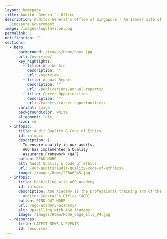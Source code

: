 ```yaml
---
layout: homepage
title: Auditor-General's Office
description: Auditor-General's Office of Singapore - An Isomer site of the
  Singapore Government
image: /images/logofavicon.png
permalink: /
notification: ""
sections:
  - hero:
      background: /images/Home/home.jpg
      url: /overview/
      key_highlights:
        - title: Who We Are
          description: ""
          url: /overview
        - title: Annual Report
          description: ""
          url: /publications/annual-reports/
        - title: Career Opportunities
          description: ""
          url: /careers/career-opportunities/
      variant: image
      backgroundColor: white
      alignment: left
      size: md
  - infopic:
      title: Audit Quality & Code of Ethics
      id: infopic
      description: |-
        To ensure quality in our audits, 
        AGO has implemented a Quality 
        Assurance Framework (QAF)
      button: READ MORE
      alt: Audit Quality & Code of Ethics
      url: /our-audits/audit-quality-code-of-ethnics/
      image: /images/Home/2Z0A6945.jpg
  - infopic:
      title: Upskilling with AGO Academy
      id: infopic
      description: AGO Academy is the professional training arm of the
        Auditor-General’s Office (AGO)
      button: FIND OUT MORE
      url: /ago-academy/academy/
      alt: Upskilling with AGO Academy
      image: /images/Home/Home_page_illo_V4.jpg
  - resources:
      title: LATEST NEWS & EVENTS
      id: resources
---
```

